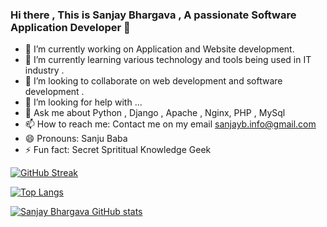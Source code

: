 ### Hi there , This is Sanjay Bhargava , A passionate Software Application Developer 👋
- 🔭 I’m currently working on Application and Website development.
- 🌱 I’m currently learning various technology and tools being used in IT industry .
- 👯 I’m looking to collaborate on web development and software development .
- 🤔 I’m looking for help with ...
- 💬 Ask me about Python , Django , Apache , Nginx, PHP , MySql 
- 📫 How to reach me: Contact me on my email sanjayb.info@gmail.com
- 😄 Pronouns: Sanju Baba 
- ⚡ Fun fact: Secret Sprititual Knowledge Geek 


<a href="https://git.io/streak-stats"><img src="http://github-readme-streak-stats.herokuapp.com?user=techwithsanjayb&theme=dracula&date_format=j%20M%5B%20Y%5D&card_width=499" alt="GitHub Streak" /></a>

[![Top Langs](https://github-readme-stats.vercel.app/api/top-langs/?username=anuraghazra)](https://github.com/anuraghazra/github-readme-stats)

[![Sanjay Bhargava GitHub stats](https://github-readme-stats.vercel.app/api?username=techwithsanjayb)](https://github.com/techwithsanjayb)
